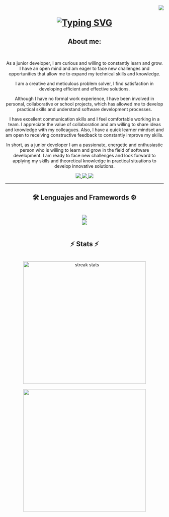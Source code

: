 <img align="right" src="http://visitor-badge.laobi.icu/badge?page_id=Miller38.Miller38 " />

<h1 align="center"> 
   <a href="https://git.io/typing-svg"><img src="https://readme-typing-svg.demolab.com?font=Righteous&size=35&center=true&vCenter=true&width=500&height=70&duration=6000&lines=Hi+There!+😎;+I'm+Miller+Gutierrez!;+Software+Developer+💻;" alt="Typing SVG" /></a>
</h1>

<div  align="center">
   <h2> About me:</h2>
   <br/>
   <p>As a junior developer, I am curious and willing to constantly learn and grow. I have an open mind and am eager to face new challenges and opportunities that allow me to expand my technical skills and knowledge.

I am a creative and meticulous problem solver, I find satisfaction in developing efficient and effective solutions.

Although I have no formal work experience, I have been involved in personal, collaborative or school projects, which has allowed me to develop practical skills and understand software development processes.

I have excellent communication skills and I feel comfortable working in a team. I appreciate the value of collaboration and am willing to share ideas and knowledge with my colleagues. Also, I have a quick learner mindset and am open to receiving constructive feedback to constantly improve my skills.

In short, as a junior developer I am a passionate, energetic and enthusiastic person who is willing to learn and grow in the field of software development. I am ready to face new challenges and look forward to applying my skills and theoretical knowledge in practical situations to develop innovative solutions.
 </p>
   
</div>


<div align="center">
<a href="mailto:millergutierrez38@gmail.com">
<img src="https://img.shields.io/badge/Gmail-333333?style=for-the-badge&logo=gmail&logoColor=red" target="_blank" />
</a>
<a href="https://www.linkedin.com/in/miller38/" target="_blank" >
<img src="https://img.shields.io/badge/Linkedin-0077B5?style=for-the-badge&logo=Linkedin&logoColor=white" target="_blank" />
</a>
<a href="https://github.com/Miller38" target="_blank">
<img src="https://img.shields.io/badge/Portafolio-FF5722?style=for-the-badge&logo=todolist&logoColor=white" target="_blank" />
</a>
</div>

<hr/>

<h2 align="center"> 🛠 Lenguajes and Framewords ⚙ </h2>
<br/>
<div align="center">
<a href="https://skillicons.dev">
<img src="https://skillicons.dev/icons?i=vscode,py,powershell,postman,mysql,mongodb,java" /> <br/>
<img src="https://skillicons.dev/icons?i=github,git,dotnet,css,angular,js,html,bootstrap" />
</a>   
</div>

<br/>
<h2 align="center"> ⚡ Stats ⚡</h2>
<br/>
<div align="center">
   <img width=390 src="https://streak-stats.demolab.com/?user=Miller38&count_private=true&theme=react&border_radius=10" alt="streak stats" /> 
   <br/><br/>
   <img width=390 src="https://github-readme-stats.vercel.app/api/top-langs/?username=Miller38&theme=react&hide_border=false&include_all_commits=false&count_private=false&layout=compact"
   </div>









